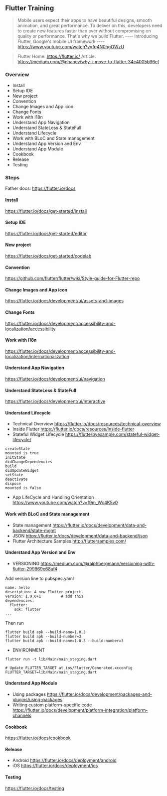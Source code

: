## Flutter Training

> Mobile users expect their apps to have beautiful designs, smooth animation, and great performance. To deliver on this, developers need to create new features faster than ever without compromising on quality or performance. That's why we build Flutter. 
---- Introducing Flutter, Google's mobile UI framework ----
https://www.youtube.com/watch?v=fq4N0hgOWzU

> Flutter Home: https://flutter.io/
> Article: https://medium.com/@nhancv/why-i-move-to-flutter-34c4005b96ef

### Overview

- Install
- Setup IDE
- New project
- Convention
- Change Images and App icon
- Change Fonts
- Work with I18n
- Understand App Navigation
- Understand StateLess & StateFull
- Understand Lifecycle
- Work with BLoC and State management
- Understand App Version and Env
- Understand App Module
- Cookbook
- Release
- Testing

### Steps
Father docs: https://flutter.io/docs


#### Install 
https://flutter.io/docs/get-started/install

#### Setup IDE
https://flutter.io/docs/get-started/editor

#### New project
https://flutter.io/docs/get-started/codelab

#### Convention
https://github.com/flutter/flutter/wiki/Style-guide-for-Flutter-repo

#### Change Images and App icon
https://flutter.io/docs/development/ui/assets-and-images

#### Change Fonts
https://flutter.io/docs/development/accessibility-and-localization/accessibility

#### Work with I18n
https://flutter.io/docs/development/accessibility-and-localization/internationalization

#### Understand App Navigation
https://flutter.io/docs/development/ui/navigation

#### Understand StateLess & StateFull
https://flutter.io/docs/development/ui/interactive

#### Understand Lifecycle
- Technical Overview
https://flutter.io/docs/resources/technical-overview
- Inside Flutter
https://flutter.io/docs/resources/inside-flutter
- Stateful Widget Lifecycle
https://flutterbyexample.com/stateful-widget-lifecycle/
```
createState
mounted is true
initState
didChangeDependencies
build
didUpdateWidget
setState
deactivate
dispose
mounted is false
```
- App LifeCycle and Handling Orientation
https://www.youtube.com/watch?v=f9m_Wc4K5v0

#### Work with BLoC and State management
- State management
https://flutter.io/docs/development/data-and-backend/state-mgmt
- JSON
https://flutter.io/docs/development/data-and-backend/json
- Flutter Architecture Samples
http://fluttersamples.com/

#### Understand App Version and Env
- VERSIONING
https://medium.com/@ralphbergmann/versioning-with-flutter-299869e68af4

Add version line to pubspec.yaml
```
name: hello
description: A new Flutter project.
version: 1.0.0+1         # add this
dependencies:
  flutter:
    sdk: flutter
...
```
Then run
```
flutter build apk --build-name=1.0.3
flutter build apk --build-number=3
flutter build apk --build-name=1.0.3 --build-number=3
```

- ENVIRONMENT
```
flutter run -t lib/Main/main_staging.dart

# Update FLUTTER_TARGET at ios/Flutter/Generated.xcconfig 
FLUTTER_TARGET=lib/Main/main_staging.dart
```

#### Understand App Module
- Using packages
https://flutter.io/docs/development/packages-and-plugins/using-packages
- Writing custom platform-specific code
https://flutter.io/docs/development/platform-integration/platform-channels

#### Cookbook
https://flutter.io/docs/cookbook

#### Release 
- Android
https://flutter.io/docs/deployment/android
- iOS
https://flutter.io/docs/deployment/ios

#### Testing
https://flutter.io/docs/testing










